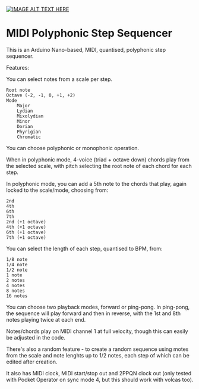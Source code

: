
[![IMAGE ALT TEXT HERE](https://img.youtube.com/vi/sI0n5H2NAZI/0.jpg)](https://www.youtube.com/watch?v=sI0n5H2NAZI)

# MIDI Polyphonic Step Sequencer

This is an Arduino Nano-based, MIDI, quantised, polyphonic step sequencer. 

Features: 

You can select notes from a scale per step. 

    Root note
    Octave (-2, -1, 0, +1, +2)
    Mode
        Major
        Lydian
        Mixolydian
        Minor
        Dorian
        Phyrigian
        Chromatic

You can choose polyphonic or monophonic operation.

When in polyphonic mode, 4-voice (triad + octave down) chords play from the selected scale, with pitch selecting the root note of each chord for each step.

In polyphonic mode, you can add a 5th note to the chords that play, again locked to the scale/mode, choosing from:

    2nd
    4th
    6th
    7th
    2nd (+1 octave)
    4th (+1 octave)
    6th (+1 octave)
    7th (+1 octave)

You can select the length of each step, quantised to BPM, from: 
    
    1/8 note
    1/4 note
    1/2 note
    1 note
    2 notes
    4 notes
    8 notes
    16 notes

You can choose two playback modes, forward or ping-pong. In ping-pong, the sequence will play forward and then in reverse, with the 1st and 8th notes playing twice at each end. 

Notes/chords play on MIDI channel 1 at full velocity, though this can easily be adjusted in the code. 

There's also a random feature - to create a random sequence using motes from the scale and note lenghts up to 1/2 notes, each step of which can be edited after creation. 

It also has MIDI clock, MIDI start/stop out and 2PPQN clock out (only tested with Pocket Operator on sync mode 4, but this should work with volcas too). 



